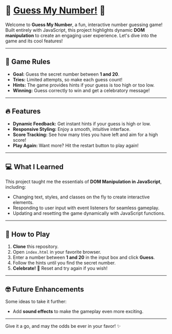 # 🎉 [Guess My Number!](https://joeategypt.github.io/guess-my-number/) 🎉

Welcome to **Guess My Number**, a fun, interactive number guessing game! Built entirely with JavaScript, this project highlights dynamic **DOM manipulation** to create an engaging user experience. Let's dive into the game and its cool features!

---

## 📜 Game Rules

- **Goal:** Guess the secret number between **1 and 20**.
- **Tries:** Limited attempts, so make each guess count!
- **Hints:** The game provides hints if your guess is too high or too low.
- **Winning:** Guess correctly to win and get a celebratory message!

---

## 🔥 Features

- **Dynamic Feedback:** Get instant hints if your guess is high or low.
- **Responsive Styling:** Enjoy a smooth, intuitive interface.
- **Score Tracking:** See how many tries you have left and aim for a high score!
- **Play Again:** Want more? Hit the restart button to play again!

---

## 💻 What I Learned

This project taught me the essentials of **DOM Manipulation in JavaScript**, including:

- Changing text, styles, and classes on the fly to create interactive elements.
- Responding to user input with event listeners for seamless gameplay.
- Updating and resetting the game dynamically with JavaScript functions.

---

## 🚀 How to Play

1. **Clone** this repository.
2. Open `index.html` in your favorite browser.
3. Enter a number between **1 and 20** in the input box and click **Guess**.
4. Follow the hints until you find the secret number.
5. **Celebrate!** 🥳 Reset and try again if you wish!

---

## 🤓 Future Enhancements

Some ideas to take it further:

- Add **sound effects** to make the gameplay even more exciting.

---

Give it a go, and may the odds be ever in your favor! ✨
